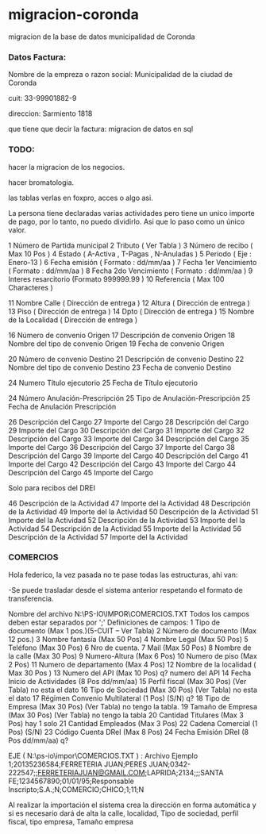 migracion-coronda
=================

migracion de la base de datos municipalidad de Coronda

### Datos Factura:

Nombre de la empreza o razon social:
Municipalidad de la ciudad de Coronda

cuit:
33-99901882-9

direccion:
Sarmiento 1818

que tiene que decir la factura:
migracion de datos en sql

### TODO:

hacer la migracion de los negocios.

hacer bromatologia.

las tablas verlas en foxpro, acces o algo asi.

La persona tiene declaradas varias actividades pero tiene un unico importe de 
pago, por lo tanto, no puedo dividirlo. Asi que lo paso como un único valor. 


 1  Número de Partida municipal
 2  Tributo ( Ver Tabla ) 
 3  Número de recibo ( Max 10 Pos ) 
 4  Estado ( A-Activa , T-Pagas , N-Anuladas )
 5  Periodo ( Eje : Enero-13 )
 6  Fecha emisión ( Formato : dd/mm/aa )
 7  Fecha 1er Vencimiento ( Formato : dd/mm/aa )
 8  Fecha 2do Vencimiento ( Formato : dd/mm/aa )
 9  Interes resarcitorio (Formato 999999.99 )
 10 Referencia ( Max 100 Characteres )

 11 Nombre Calle ( Dirección de entrega )
 12 Altura ( Dirección de entrega )
 13 Piso ( Dirección de entrega )
 14 Dpto ( Dirección de entrega )
 15 Nombre de la Localidad ( Dirección de entrega )

 16 Número de convenio Origen
 17 Descripción de convenio Origen
 18 Nombre del tipo de convenio Origen
 19 Fecha de convenio Origen

 20 Número de convenio Destino
 21 Descripción de convenio Destino
 22 Nombre del tipo de convenio Destino
 23 Fecha de convenio Destino

 24 Numero Título ejecutorio
 25 Fecha de Título ejecutorio

 24 Número Anulación-Prescripción
 25 Tipo de Anulación-Prescripción
 25 Fecha de Anulación Prescripción

 26 Descripción del Cargo
 27 Importe del Cargo
 28 Descripción del Cargo
 29 Importe del Cargo
 30 Descripción del Cargo
 31 Importe del Cargo
 32 Descripción del Cargo
 33 Importe del Cargo
 34 Descripción del Cargo
 35 Importe del Cargo
 36 Descripción del Cargo
 37 Importe del Cargo
 38 Descripción del Cargo
 39 Importe del Cargo
 40 Descripción del Cargo
 41 Importe del Cargo
 42 Descripción del Cargo
 43 Importe del Cargo
 44 Descripción del Cargo
 45 Importe del Cargo

Solo para recibos del DREI

 46 Descripción de la Actividad
 47 Importe del la Actividad
 48 Descripción de la Actividad
 49 Importe del la Actividad
 50 Descripción de la Actividad
 51 Importe del la Actividad
 52 Descripción de la Actividad
 53 Importe del la Actividad
 54 Descripción de la Actividad
 55 Importe del la Actividad
 56 Descripción de la Actividad
 57 Importe del la Actividad
 
 
 
### COMERCIOS


Hola federico, la vez pasada no te pase todas las estructuras, ahi van:

-Se puede trasladar desde el sistema anterior respetando el formato de
transferencia.

Nombre del archivo N:\PS-IO\IMPOR\COMERCIOS.TXT
Todos los campos deben estar separados por ';'
Definiciones de campos:
 1  Tipo de documento (Max 1 pos.)(5-CUIT – Ver Tabla)
 2  Número de documento (Max 12 pos.)
 3  Nombre fantasía (Max 50 Pos)
 4  Nombre Legal (Max 50 Pos)
 5  Teléfono (Max 30 Pos)
 6  Nro de cuenta.
 7  Mail (Max 50 Pos)
 8  Nombre de la calle (Max 30 Pos)
 9  Numero-Altura (Max 6 Pos)
 10 Numero de piso (Max 2 Pos)
 11 Numero de departamento (Max 4 Pos)
 12 Nombre de la localidad ( Max 30 Pos )
 13 Numero del API (Max 10 Pos)
q? numero del API
 14 Fecha Inicio de Actividades (8 Pos dd/mm/aa)
 15 Perfil fiscal (Max 30 Pos) (Ver Tabla)
no esta el dato
 16 Tipo de Sociedad (Max 30 Pos) (Ver Tabla)
no esta el dato
 17 Régimen Convenio Multilateral (1 Pos) (S/N)
q?
 18 Tipo de Empresa (Max 30 Pos) (Ver Tabla)
no tengo la tabla.
 19 Tamaño de Empresa (Max 30 Pos) (Ver Tabla)
no tengo la tabla
 20 Cantidad Titulares (Max 3 Pos)
hay 1 solo
 21 Cantidad Empleados (Max 3 Pos)
 22 Cadena Comercial (1 Pos) (S/N)
 23 Código Cuenta DReI (Max 8 Pos)
 24 Fecha Emisión DReI (8 Pos dd/mm/aa)
q?

EJE ( N:\ps-io\impor\COMERCIOS.TXT ) :  Archivo Ejemplo
1;20135236584;FERRETERIA JUAN;PERES
JUAN;0342-222547;;FERRETERIAJUAN@GMAIL.COM;LAPRIDA;2134;;;SANTA
FE;1234567890;01/01/95;Responsable Inscripto;S.A.;N;COMERCIO;CHICO;1;11;N

Al realizar la importación el sistema crea la  dirección en forma automática
y si es necesario dará de alta la calle, localidad, Tipo de sociedad, perfil
fiscal, tipo empresa, Tamaño empresa
